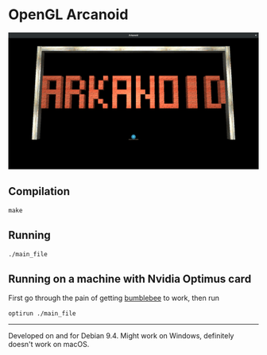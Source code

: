 # OpenGL Arcanoid

![Preview](preview.png)

## Compilation
```shell
make
```

## Running
```shell
./main_file
```

## Running on a machine with Nvidia Optimus card
First go through the pain of getting [bumblebee](https://bumblebee-project.org/) to work, then run
```shell
optirun ./main_file
```

---

Developed on and for Debian 9.4. Might work on Windows, definitely doesn't work on macOS.

